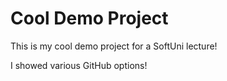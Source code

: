 # Cool Demo Project
This is my cool demo project for a SoftUni lecture!

I showed various GitHub options!
